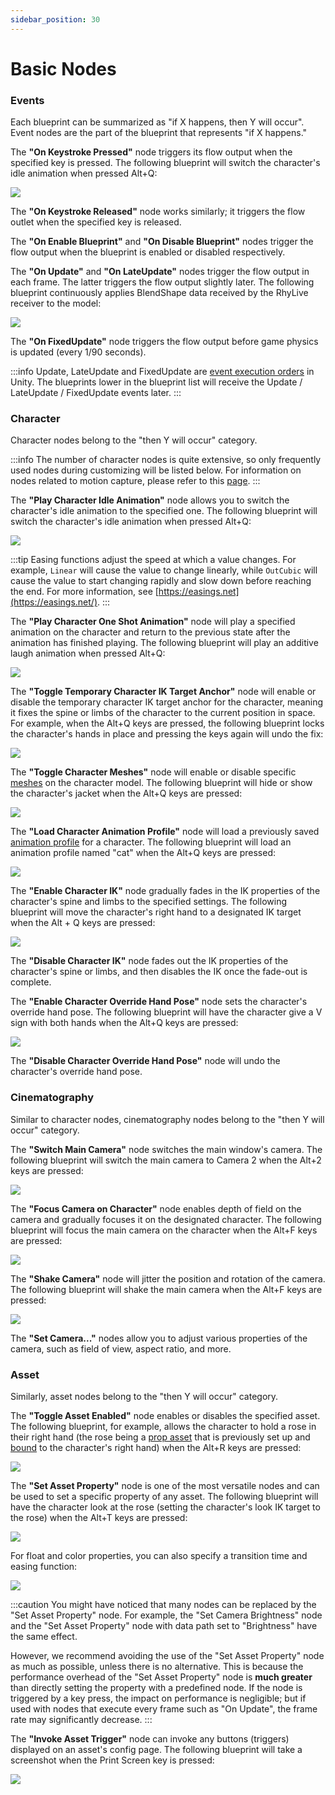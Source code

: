 ```yaml
---
sidebar_position: 30
---
```


# Basic Nodes

### Events

Each blueprint can be summarized as "if X happens, then Y will occur". Event nodes are the part of the blueprint that represents "if X happens."

The **"On Keystroke Pressed"** node triggers its flow output when the specified key is pressed. The following blueprint will switch the character's idle animation when pressed Alt+Q:

![](/doc-img/en-blueprint-basic-node-1.webp)

The **"On Keystroke Released"** node works similarly; it triggers the flow outlet when the specified key is released.

The **"On Enable Blueprint"** and **"On Disable Blueprint"** nodes trigger the flow output when the blueprint is enabled or disabled respectively.

The **"On Update"** and **"On LateUpdate"** nodes trigger the flow output in each frame. The latter triggers the flow output slightly later. The following blueprint continuously applies BlendShape data received by the RhyLive receiver to the model:

![](/doc-img/en-blueprint-basic-node-2.webp)

The **"On FixedUpdate"** node triggers the flow output before game physics is updated (every 1/90 seconds).

:::info
Update, LateUpdate and FixedUpdate are [event execution orders](https://docs.unity3d.com/Manual/ExecutionOrder.html) in Unity. The blueprints lower in the blueprint list will receive the Update / LateUpdate / FixedUpdate events later.
:::

### Character

Character nodes belong to the "then Y will occur" category.

:::info
The number of character nodes is quite extensive, so only frequently used nodes during customizing will be listed below. For information on nodes related to motion capture, please refer to this [page](mocap-nodes.md).
:::

The **"Play Character Idle Animation"** node allows you to switch the character's idle animation to the specified one. The following blueprint will switch the character's idle animation when pressed Alt+Q:

![](/doc-img/en-blueprint-basic-node-3.webp)

:::tip
Easing functions adjust the speed at which a value changes. For example, `Linear` will cause the value to change linearly, while `OutCubic` will cause the value to start changing rapidly and slow down before reaching the end. For more information, see [https://easings.net](https://easings.net/).
:::

The **"Play Character One Shot Animation"** node will play a specified animation on the character and return to the previous state after the animation has finished playing. The following blueprint will play an additive laugh animation when pressed Alt+Q:

![](/doc-img/en-blueprint-basic-node-4.webp)

The **"Toggle Temporary Character IK Target Anchor"** node will enable or disable the temporary character IK target anchor for the character, meaning it fixes the spine or limbs of the character to the current position in space. For example, when the Alt+Q keys are pressed, the following blueprint locks the character's hands in place and pressing the keys again will undo the fix:

![](/doc-img/en-blueprint-basic-node-5.webp)

The **"Toggle Character Meshes"** node will enable or disable specific [meshes](../assets/character/#meshes) on the character model. The following blueprint will hide or show the character's jacket when the Alt+Q keys are pressed:

![](/doc-img/en-blueprint-basic-node-6.webp)

The **"Load Character Animation Profile"** node will load a previously saved [animation profile](../assets/character/#animation) for a character. The following blueprint will load an animation profile named "cat" when the Alt+Q keys are pressed:

![](/doc-img/en-blueprint-basic-node-7.webp)

The **"Enable Character IK"** node gradually fades in the IK properties of the character's spine and limbs to the specified settings. The following blueprint will move the character's right hand to a designated IK target when the Alt + Q keys are pressed:

![](/doc-img/en-blueprint-basic-node-8.webp)

The **"Disable Character IK"** node fades out the IK properties of the character's spine or limbs, and then disables the IK once the fade-out is complete.

The **"Enable Character Override Hand Pose"** node sets the character's override hand pose. The following blueprint will have the character give a V sign with both hands when the Alt+Q keys are pressed:

![](/doc-img/en-blueprint-basic-node-9.webp)

The **"Disable Character Override Hand Pose"** node will undo the character's override hand pose.

### Cinematography

Similar to character nodes, cinematography nodes belong to the "then Y will occur" category.

The **"Switch Main Camera"** node switches the main window's camera. The following blueprint will switch the main camera to Camera 2 when the Alt+2 keys are pressed:

![](/doc-img/en-blueprint-basic-node-10.webp)

The **"Focus Camera on Character"** node enables depth of field on the camera and gradually focuses it on the designated character. The following blueprint will focus the main camera on the character when the Alt+F keys are pressed:

![](/doc-img/en-blueprint-basic-node-11.webp)

The **"Shake Camera"** node will jitter the position and rotation of the camera. The following blueprint will shake the main camera when the Alt+F keys are pressed:

![](/doc-img/en-blueprint-basic-node-12.webp)

The **"Set Camera..."** nodes allow you to adjust various properties of the camera, such as field of view, aspect ratio, and more.

### Asset

Similarly, asset nodes belong to the "then Y will occur" category.

The **"Toggle Asset Enabled"** node enables or disables the specified asset. The following blueprint, for example, allows the character to hold a rose in their right hand (the rose being a [prop asset](../assets/prop.md) that is previously set up and [bound](../assets/prop.md#character-attachment) to the character's right hand) when the Alt+R keys are pressed:

![](/doc-img/en-blueprint-basic-node-13.webp)

The **"Set Asset Property"** node is one of the most versatile nodes and can be used to set a specific property of any asset. The following blueprint will have the character look at the rose (setting the character's look IK target to the rose) when the Alt+T keys are pressed:

![](/doc-img/en-blueprint-basic-node-14.webp)

For float and color properties, you can also specify a transition time and easing function:

![](/doc-img/en-blueprint-basic-node-15.webp)

:::caution
You might have noticed that many nodes can be replaced by the "Set Asset Property" node. For example, the "Set Camera Brightness" node and the "Set Asset Property" node with data path set to "Brightness" have the same effect.

However, we recommend avoiding the use of the "Set Asset Property" node as much as possible, unless there is no alternative. This is because the performance overhead of the "Set Asset Property" node is **much greater** than directly setting the property with a predefined node. If the node is triggered by a key press, the impact on performance is negligible; but if used with nodes that execute every frame such as "On Update", the frame rate may significantly decrease.
:::

The **"Invoke Asset Trigger"** node can invoke any buttons (triggers) displayed on an asset's config page. The following blueprint will take a screenshot when the Print Screen key is pressed:

![](/doc-img/en-blueprint-basic-node-16.webp)
